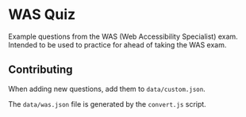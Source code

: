 # WAS Quiz

Example questions from the WAS (Web Accessibility Specialist) exam. Intended to be used to practice for ahead of taking the WAS exam.

## Contributing

When adding new questions, add them to `data/custom.json`.

The `data/was.json` file is generated by the `convert.js` script.

